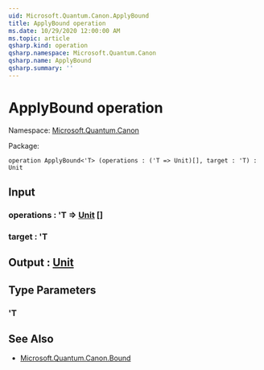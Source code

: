 ```yaml
---
uid: Microsoft.Quantum.Canon.ApplyBound
title: ApplyBound operation
ms.date: 10/29/2020 12:00:00 AM
ms.topic: article
qsharp.kind: operation
qsharp.namespace: Microsoft.Quantum.Canon
qsharp.name: ApplyBound
qsharp.summary: ''
---
```


# ApplyBound operation

Namespace: [Microsoft.Quantum.Canon](xref:Microsoft.Quantum.Canon)

Package: [](https://nuget.org/packages/)




```qsharp
operation ApplyBound<'T> (operations : ('T => Unit)[], target : 'T) : Unit
```


## Input

### operations : 'T => [Unit](xref:microsoft.quantum.lang-ref.unit) []




### target : 'T





## Output : [Unit](xref:microsoft.quantum.lang-ref.unit)



## Type Parameters

### 'T



## See Also

- [Microsoft.Quantum.Canon.Bound](xref:Microsoft.Quantum.Canon.Bound)